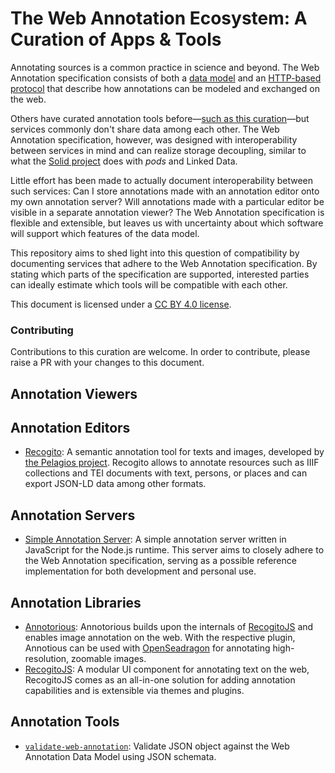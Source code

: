 # The Web Annotation Ecosystem: A Curation of Apps & Tools

Annotating sources is a common practice in science and beyond. The Web Annotation specification consists of both a [data model](https://www.w3.org/TR/annotation-model/) and an [HTTP-based protocol](https://www.w3.org/TR/annotation-protocol/) that describe how annotations can be modeled and exchanged on the web.

Others have curated annotation tools before—[such as this curation](https://github.com/taivop/awesome-data-annotation)—but services commonly don't share data among each other. The Web Annotation specification, however, was designed with interoperability between services in mind and can realize storage decoupling, similar to what the [Solid project](https://solidproject.org) does with _pods_ and Linked Data.

Little effort has been made to actually document interoperability between such services: Can I store annotations made with an annotation editor onto my own annotation server? Will annotations made with a particular editor be visible in a separate annotation viewer? The Web Annotation specification is flexible and extensible, but leaves us with uncertainty about which software will support which features of the data model.

This repository aims to shed light into this question of compatibility by documenting services that adhere to the Web Annotation specification. By stating which parts of the specification are supported, interested parties can ideally estimate which tools will be compatible with each other.

This document is licensed under a [CC BY 4.0 license](https://creativecommons.org/licenses/by/4.0/).

### Contributing

Contributions to this curation are welcome. In order to contribute, please raise a PR with your changes to this document.

## Annotation Viewers

## Annotation Editors

* [Recogito](https://recogito.pelagios.org): A semantic annotation tool for texts and
images, developed by [the Pelagios project](http://commons.pelagios.org). Recogito allows to annotate resources such as IIIF collections and TEI documents with text, persons, or places and can export JSON-LD data among other formats.

## Annotation Servers

* [Simple Annotation Server](https://github.com/falafeljan/simple-annotation-server): A simple annotation server written in JavaScript for the Node.js runtime. This server aims to closely adhere to the Web Annotation specification, serving as a possible reference implementation for both development and personal use.

## Annotation Libraries

* [Annotorious](https://recogito.github.io/annotorious/): Annotorious builds upon the internals of [RecogitoJS](https://github.com/recogito/recogito-js) and enables image annotation on the web. With the respective plugin, Annotious can be used with [OpenSeadragon](https://openseadragon.github.io) for annotating high-resolution, zoomable images.
* [RecogitoJS](https://github.com/recogito/recogito-js): A modular UI component for annotating text on the web, RecogitoJS comes as an all-in-one solution for adding annotation capabilities and is extensible via themes and plugins.

## Annotation Tools

* [`validate-web-annotation`](https://github.com/falafeljan/validate-web-annotation): Validate JSON object against the Web Annotation Data Model using JSON schemata.

